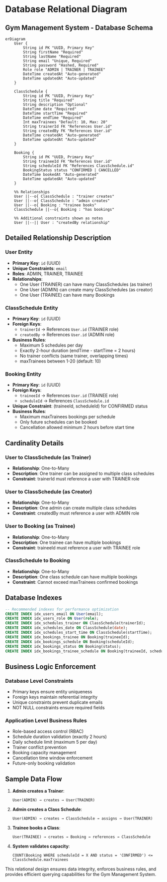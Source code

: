 # Database Relational Diagram

## Gym Management System - Database Schema

```mermaid
erDiagram
    User {
        String id PK "UUID, Primary Key"
        String firstName "Required"
        String lastName "Required" 
        String email "Unique, Required"
        String password "Hashed, Required"
        Role role "ADMIN | TRAINER | TRAINEE"
        DateTime createdAt "Auto-generated"
        DateTime updatedAt "Auto-updated"
    }

    ClassSchedule {
        String id PK "UUID, Primary Key"
        String title "Required"
        String description "Optional"
        DateTime date "Required"
        DateTime startTime "Required"
        DateTime endTime "Required"
        Int maxTrainees "Default: 10, Max: 20"
        String trainerId FK "References User.id"
        String createdBy FK "References User.id"
        DateTime createdAt "Auto-generated"
        DateTime updatedAt "Auto-updated"
    }

    Booking {
        String id PK "UUID, Primary Key"
        String traineeId FK "References User.id"
        String scheduleId FK "References ClassSchedule.id"
        BookingStatus status "CONFIRMED | CANCELLED"
        DateTime bookedAt "Auto-generated"
        DateTime updatedAt "Auto-updated"
    }

    %% Relationships
    User ||--o{ ClassSchedule : "trainer creates"
    User ||--o{ ClassSchedule : "admin creates"
    User ||--o{ Booking : "trainee books"
    ClassSchedule ||--o{ Booking : "has bookings"

    %% Additional constraints shown as notes
    User ||--|| User : "createdBy relationship"
```

## Detailed Relationship Description

### User Entity
- **Primary Key**: `id` (UUID)
- **Unique Constraints**: `email`
- **Roles**: ADMIN, TRAINER, TRAINEE
- **Relationships**: 
  - One User (TRAINER) can have many ClassSchedules (as trainer)
  - One User (ADMIN) can create many ClassSchedules (as creator)
  - One User (TRAINEE) can have many Bookings

### ClassSchedule Entity
- **Primary Key**: `id` (UUID)
- **Foreign Keys**: 
  - `trainerId` → References `User.id` (TRAINER role)
  - `createdBy` → References `User.id` (ADMIN role)
- **Business Rules**:
  - Maximum 5 schedules per day
  - Exactly 2-hour duration (endTime - startTime = 2 hours)
  - No trainer conflicts (same trainer, overlapping times)
  - maxTrainees between 1-20 (default: 10)

### Booking Entity
- **Primary Key**: `id` (UUID)
- **Foreign Keys**:
  - `traineeId` → References `User.id` (TRAINEE role)
  - `scheduleId` → References `ClassSchedule.id`
- **Unique Constraint**: (traineeId, scheduleId) for CONFIRMED status
- **Business Rules**:
  - Maximum maxTrainees bookings per schedule
  - Only future schedules can be booked
  - Cancellation allowed minimum 2 hours before start time

## Cardinality Details

### User to ClassSchedule (as Trainer)
- **Relationship**: One-to-Many
- **Description**: One trainer can be assigned to multiple class schedules
- **Constraint**: trainerId must reference a user with TRAINER role

### User to ClassSchedule (as Creator)
- **Relationship**: One-to-Many  
- **Description**: One admin can create multiple class schedules
- **Constraint**: createdBy must reference a user with ADMIN role

### User to Booking (as Trainee)
- **Relationship**: One-to-Many
- **Description**: One trainee can have multiple bookings
- **Constraint**: traineeId must reference a user with TRAINEE role

### ClassSchedule to Booking
- **Relationship**: One-to-Many
- **Description**: One class schedule can have multiple bookings
- **Constraint**: Cannot exceed maxTrainees confirmed bookings

## Database Indexes

```sql
-- Recommended indexes for performance optimization
CREATE INDEX idx_users_email ON User(email);
CREATE INDEX idx_users_role ON User(role);
CREATE INDEX idx_schedules_trainer ON ClassSchedule(trainerId);
CREATE INDEX idx_schedules_date ON ClassSchedule(date);
CREATE INDEX idx_schedules_start_time ON ClassSchedule(startTime);
CREATE INDEX idx_bookings_trainee ON Booking(traineeId);
CREATE INDEX idx_bookings_schedule ON Booking(scheduleId);
CREATE INDEX idx_bookings_status ON Booking(status);
CREATE INDEX idx_bookings_trainee_schedule ON Booking(traineeId, scheduleId);
```

## Business Logic Enforcement

### Database Level Constraints
- Primary keys ensure entity uniqueness
- Foreign keys maintain referential integrity  
- Unique constraints prevent duplicate emails
- NOT NULL constraints ensure required fields

### Application Level Business Rules
- Role-based access control (RBAC)
- Schedule duration validation (exactly 2 hours)
- Daily schedule limit (maximum 5 per day)
- Trainer conflict prevention
- Booking capacity management
- Cancellation time window enforcement
- Future-only booking validation

## Sample Data Flow

1. **Admin creates a Trainer**:
   ```
   User(ADMIN) → creates → User(TRAINER)
   ```

2. **Admin creates a Class Schedule**:
   ```
   User(ADMIN) → creates → ClassSchedule → assigns → User(TRAINER)
   ```

3. **Trainee books a Class**:
   ```
   User(TRAINEE) → creates → Booking → references → ClassSchedule
   ```

4. **System validates capacity**:
   ```
   COUNT(Booking WHERE scheduleId = X AND status = 'CONFIRMED') <= ClassSchedule.maxTrainees
   ```

This relational design ensures data integrity, enforces business rules, and provides efficient querying capabilities for the Gym Management System.

